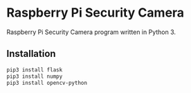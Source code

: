 # Raspberry Pi Security Camera

Raspberry Pi Security Camera program written in Python 3.

## Installation

```bash
pip3 install flask
pip3 install numpy
pip3 install opencv-python
```
